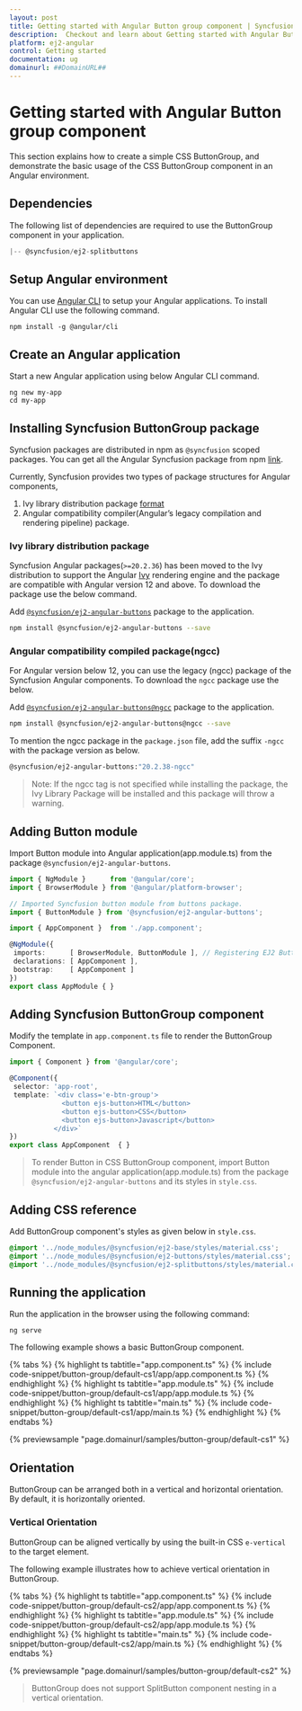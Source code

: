```yaml
---
layout: post
title: Getting started with Angular Button group component | Syncfusion
description:  Checkout and learn about Getting started with Angular Button group component of Syncfusion Essential JS 2 and more details.
platform: ej2-angular
control: Getting started 
documentation: ug
domainurl: ##DomainURL##
---
```


# Getting started with Angular Button group component

This section explains how to create a simple CSS ButtonGroup, and demonstrate the basic usage of the CSS ButtonGroup component in an Angular environment.

## Dependencies

The following list of dependencies are required to use the ButtonGroup component in your application.

```js
|-- @syncfusion/ej2-splitbuttons
```

## Setup Angular environment

You can use [Angular CLI](https://github.com/angular/angular-cli) to setup your Angular applications. To install Angular CLI use the following command.

```
npm install -g @angular/cli
```

## Create an Angular application

Start a new Angular application using below Angular CLI command.

```
ng new my-app
cd my-app
```

## Installing Syncfusion ButtonGroup package

Syncfusion packages are distributed in npm as `@syncfusion` scoped packages. You can get all the Angular Syncfusion package from npm [link]( https://www.npmjs.com/search?q=%40syncfusion%2Fej2-angular- ).

Currently, Syncfusion provides two types of package structures for Angular components,
1. Ivy library distribution package [format](https://angular.io/guide/angular-package-format#angular-package-format)
2. Angular compatibility compiler(Angular’s legacy compilation and rendering pipeline) package.

### Ivy library distribution package

Syncfusion Angular packages(`>=20.2.36`) has been moved to the Ivy distribution to support the Angular [Ivy](https://docs.angular.lat/guide/ivy) rendering engine and the package are compatible with Angular version 12 and above. To download the package use the below command.

Add [`@syncfusion/ej2-angular-buttons`](https://www.npmjs.com/package/@syncfusion/ej2-angular-buttons/v/20.2.38) package to the application.

```bash
npm install @syncfusion/ej2-angular-buttons --save
```

### Angular compatibility compiled package(ngcc)

For Angular version below 12, you can use the legacy (ngcc) package of the Syncfusion Angular components. To download the `ngcc` package use the below.

Add [`@syncfusion/ej2-angular-buttons@ngcc`](https://www.npmjs.com/package/@syncfusion/ej2-angular-buttons/v/20.2.38-ngcc) package to the application.

```bash
npm install @syncfusion/ej2-angular-buttons@ngcc --save
```

To mention the ngcc package in the `package.json` file, add the suffix `-ngcc` with the package version as below.

```bash
@syncfusion/ej2-angular-buttons:"20.2.38-ngcc"
```

>Note: If the ngcc tag is not specified while installing the package, the Ivy Library Package will be installed and this package will throw a warning.

## Adding Button module

Import Button module into Angular application(app.module.ts) from the package
`@syncfusion/ej2-angular-buttons`.

 ```typescript
import { NgModule }      from '@angular/core';
import { BrowserModule } from '@angular/platform-browser';

// Imported Syncfusion button module from buttons package.
import { ButtonModule } from '@syncfusion/ej2-angular-buttons';

import { AppComponent }  from './app.component';

@NgModule({
  imports:      [ BrowserModule, ButtonModule ], // Registering EJ2 Button Module
  declarations: [ AppComponent ],
  bootstrap:    [ AppComponent ]
})
export class AppModule { }
```

## Adding Syncfusion ButtonGroup component

Modify the template in `app.component.ts`  file to render the ButtonGroup Component.

 ```typescript
import { Component } from '@angular/core';

@Component({
  selector: 'app-root',
  template: `<div class='e-btn-group'>
              <button ejs-button>HTML</button>
              <button ejs-button>CSS</button>
              <button ejs-button>Javascript</button>
            </div>`
})
export class AppComponent  { }
```

> To render Button in CSS ButtonGroup component, import Button module into the angular application(app.module.ts) from the package `@syncfusion/ej2-angular-buttons` and its styles in `style.css`.

## Adding CSS reference

Add ButtonGroup component's styles as given below in `style.css`.

```css
@import '../node_modules/@syncfusion/ej2-base/styles/material.css';
@import '../node_modules/@syncfusion/ej2-buttons/styles/material.css';
@import '../node_modules/@syncfusion/ej2-splitbuttons/styles/material.css';
```

## Running the application

Run the application in the browser using the following command:

```
ng serve
```

The following example shows a basic ButtonGroup component.

{% tabs %}
{% highlight ts tabtitle="app.component.ts" %}
{% include code-snippet/button-group/default-cs1/app/app.component.ts %}
{% endhighlight %}
{% highlight ts tabtitle="app.module.ts" %}
{% include code-snippet/button-group/default-cs1/app/app.module.ts %}
{% endhighlight %}
{% highlight ts tabtitle="main.ts" %}
{% include code-snippet/button-group/default-cs1/app/main.ts %}
{% endhighlight %}
{% endtabs %}
  
{% previewsample "page.domainurl/samples/button-group/default-cs1" %}

## Orientation

ButtonGroup can be arranged both in a vertical and horizontal orientation. By default, it is horizontally oriented.

### Vertical Orientation

ButtonGroup can be aligned vertically by using the built-in CSS `e-vertical` to the target element.

The following example illustrates how to achieve vertical orientation in ButtonGroup.

{% tabs %}
{% highlight ts tabtitle="app.component.ts" %}
{% include code-snippet/button-group/default-cs2/app/app.component.ts %}
{% endhighlight %}
{% highlight ts tabtitle="app.module.ts" %}
{% include code-snippet/button-group/default-cs2/app/app.module.ts %}
{% endhighlight %}
{% highlight ts tabtitle="main.ts" %}
{% include code-snippet/button-group/default-cs2/app/main.ts %}
{% endhighlight %}
{% endtabs %}
  
{% previewsample "page.domainurl/samples/button-group/default-cs2" %}

> ButtonGroup does not support SplitButton component nesting in a vertical orientation.
